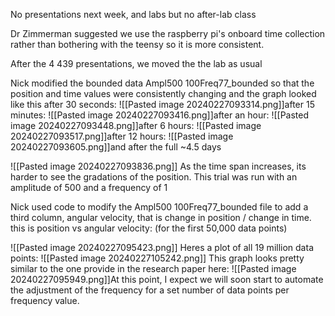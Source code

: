 No presentations next week, and labs but no after-lab class

Dr Zimmerman suggested we use the raspberry pi's onboard time collection rather than bothering with the teensy so it is more consistent. 

After the 4 439 presentations, we moved the the lab as usual

Nick modified the bounded data Ampl500 100Freq77_bounded so that the position and time values were consistently changing and the graph looked like this after 30 seconds:
![[Pasted image 20240227093314.png]]after 15 minutes: 
![[Pasted image 20240227093416.png]]after an hour:
![[Pasted image 20240227093448.png]]after 6 hours:
![[Pasted image 20240227093517.png]]after 12 hours:
![[Pasted image 20240227093605.png]]and after the full ~4.5 days

![[Pasted image 20240227093836.png]]
As the time span increases, its harder to see the gradations of the position. This trial was run with an amplitude of 500 and a frequency of 1

Nick used code to modify the Ampl500 100Freq77_bounded file to add a third column, angular velocity, that is change in position / change in time.
this is position vs  angular velocity: (for the first 50,000 data points)

![[Pasted image 20240227095423.png]]
Heres a plot of all 19 million data points:
![[Pasted image 20240227105242.png]]
This graph looks pretty similar to the one provide in the research paper here:
![[Pasted image 20240227095949.png]]At this point, I expect we will soon start to automate the adjustment of the frequency for a set number of data points per frequency value.
